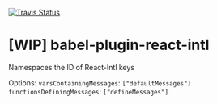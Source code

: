 [![Travis Status][trav_img]][trav_site]

# [WIP] babel-plugin-react-intl

Namespaces the ID of React-Intl keys

Options:
`varsContainingMessages`: `["defaultMessages"]`
`functionsDefiningMessages`: `["defineMessages"]`

[trav_img]: https://api.travis-ci.org/walmartreact/babel-plugin-i18n-id-hashing.svg
[trav_site]: https://travis-ci.org/walmartreact/babel-plugin-i18n-id-hashing
